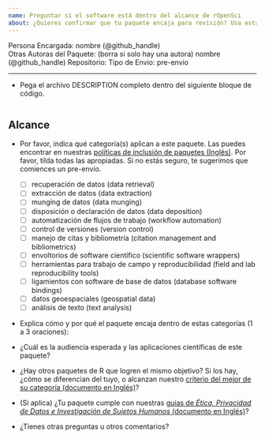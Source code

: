 ```yaml
---
name: Preguntar si el software está dentro del alcance de rOpenSci
about: ¿Quieres confirmar que tu paquete encaja para revisión? Usa esta plantilla para obtener repuesta de las editoras en Español (Experimental)
---
```



Persona Encargada: nombre (@github_handle)  
Otras Autoras del Paquete: (borra si solo hay una autora) nombre (@github_handle)
Repositorio: <!--repourl--><!--end-repourl-->
Tipo de Envio: <!--submission-type-->pre-envio<!--end-submission-type-->

---



-   Pega el archivo DESCRIPTION completo dentro del siguiente bloque de código.

```

```


## Alcance 

- Por favor, indica qué categoría(s) aplican a este paquete. Las puedes encontrar en nuestras [políticas de inclusión de paquetes (Inglés)](https://ropensci.github.io/dev_guide/policies.html#package-categories). Por favor, tilda todas las apropiadas. Si no estás seguro, te sugerimos que comiences un pre-envío.

	- [ ] recuperación de datos (data retrieval)
	- [ ] extracción de datos (data extraction)
	- [ ] munging de datos (data munging)
	- [ ] disposición o declaración de datos (data deposition)
	- [ ] automatización de flujos de trabajo (workflow automation)
	- [ ] control de versiones (version control)
	- [ ] manejo de citas y bibliometría (citation management and bibliometrics)
	- [ ] envoltorios de software científico (scientific software wrappers)
	- [ ] herramientas para trabajo de campo y reproducibilidad (field and lab reproducibility tools)
	- [ ] ligamientos con software de base de datos (database software bindings)
	- [ ] datos geoespaciales (geospatial data)
	- [ ] análisis de texto (text analysis)

- Explica cómo y por qué el paquete encaja dentro de estas categorías (1 a 3 oraciones):


- ¿Cuál es la audiencia esperada y las aplicaciones científicas de este paquete? 

- ¿Hay otros paquetes de R que logren el mismo objetivo? Si los hay, ¿cómo se diferencian del tuyo, o alcanzan nuestro [criterio del mejor de su categoría (documento en Inglés)](https://ropensci.github.io/dev_guide/policies.html#overlap)?

-   (Si aplica) ¿Tu paquete cumple con nuestras [guías de _Ética, Privacidad de Datos e Investigación de Sujetos Humanos_ (documento en Inglés)](https://devguide.ropensci.org/policies.html#ethics-data-privacy-and-human-subjects-research)?

-  ¿Tienes otras preguntas u otros comentarios?
